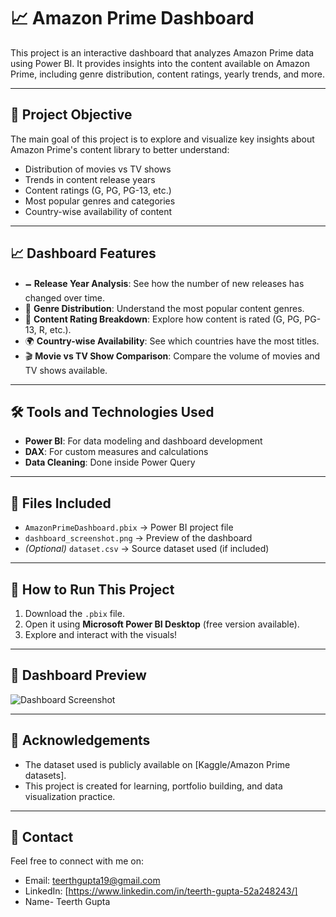 # 📈 Amazon Prime Dashboard

This project is an interactive dashboard that analyzes Amazon Prime data using Power BI.
It provides insights into the content available on Amazon Prime, including genre distribution, content ratings, yearly trends, and more.

---

## 🧐 Project Objective

The main goal of this project is to explore and visualize key insights about Amazon Prime's content library to better understand:
- Distribution of movies vs TV shows
- Trends in content release years
- Content ratings (G, PG, PG-13, etc.)
- Most popular genres and categories
- Country-wise availability of content

---

## 📈 Dashboard Features

- 🗕️ **Release Year Analysis**: See how the number of new releases has changed over time.
- 🍿 **Genre Distribution**: Understand the most popular content genres.
- 🧒 **Content Rating Breakdown**: Explore how content is rated (G, PG, PG-13, R, etc.).
- 🌍 **Country-wise Availability**: See which countries have the most titles.
- 🎬 **Movie vs TV Show Comparison**: Compare the volume of movies and TV shows available.

---

## 🛠️ Tools and Technologies Used

- **Power BI**: For data modeling and dashboard development
- **DAX**: For custom measures and calculations
- **Data Cleaning**: Done inside Power Query

---

## 📁 Files Included

- `AmazonPrimeDashboard.pbix` → Power BI project file
- `dashboard_screenshot.png` → Preview of the dashboard
- *(Optional)* `dataset.csv` → Source dataset used (if included)

---

## 🚀 How to Run This Project

1. Download the `.pbix` file.
2. Open it using **Microsoft Power BI Desktop** (free version available).
3. Explore and interact with the visuals!

---

## 📸 Dashboard Preview

![Dashboard Screenshot](dashboard_screenshot.png)

---

## 📢 Acknowledgements

- The dataset used is publicly available on [Kaggle/Amazon Prime datasets].
- This project is created for learning, portfolio building, and data visualization practice.

---

## 📨 Contact

Feel free to connect with me on:

- Email: teerthgupta19@gmail.com
- LinkedIn: [https://www.linkedin.com/in/teerth-gupta-52a248243/]
- Name- Teerth Gupta
